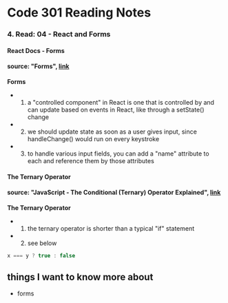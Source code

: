 # Code 301 Reading Notes 
### 4. Read: 04 - React and Forms  

####  React Docs - Forms 
####  source: "Forms",  [link](https://reactjs.org/docs/forms.html)

**Forms**  
- 1. a "controlled component" in React is one that is controlled by and can update based on events in React, like through a setState() change 
- 2. we should update state as soon as a user gives input, since handleChange() would run on every keystroke 
- 3. to handle various input fields, you can add a "name" attribute to each and reference them by those attributes 


#### The Ternary Operator 
#### source: "JavaScript - The Conditional (Ternary) Operator Explained", [link](https://codeburst.io/javascript-the-conditional-ternary-operator-explained-cac7218beeff)

**The Ternary Operator** 
- 1. the ternary operator is shorter than a typical "if" statement
- 2. see below 

```javascript 
x === y ? true : false 
```

## things I want to know more about
-  forms 


